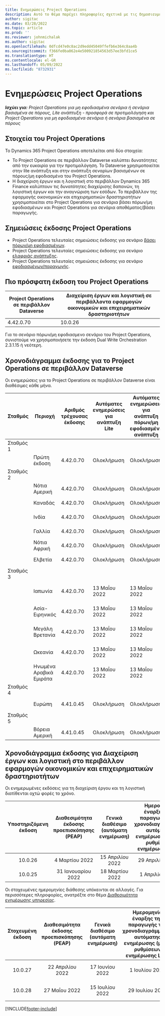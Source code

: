 ```yaml
---
title: Ενημερώσεις Project Operations
description: Αυτό το θέμα παρέχει πληροφορίες σχετικά με τις δημοσιευμένες εκδόσεις του Dynamics 365 Project Operations.
author: sigitac
ms.date: 03/28/2022
ms.topic: article
ms.prod: ''
ms.reviewer: johnmichalak
ms.author: sigitac
ms.openlocfilehash: 0dfcd47e0c8ac2d9edd45049ffefb6e364c8aa4b
ms.sourcegitcommit: f366fe0ba062e4e500921854563d57ee3bfd1ce5
ms.translationtype: HT
ms.contentlocale: el-GR
ms.lasthandoff: 05/09/2022
ms.locfileid: "8732931"
---
```

# <a name="project-operations-updates"></a>Ενημερώσεις Project Operations

_**Ισχύει για:** Project Operations για μη εφοδιασμένα σενάρια ή σενάρια βασισμένα σε πόρους, Lite ανάπτυξη - προσφορά σε προτιμολόγηση και Project Operations για μη εφοδιασμένα σενάρια ή σενάρια βασισμένα σε πόρους_



## <a name="project-operations-components"></a>Στοιχεία του Project Operations

Το Dynamics 365 Project Operations αποτελείται από δύο στοιχεία:

- Το Project Operations σε περιβάλλον Dataverse καλύπτει δυνατότητες από την ευκαιρία για την προτιμολόγηση. Το Dataverse χρησιμοποιείται στην lite ανάπτυξη και στην ανάπτυξη σεναρίων βασισμένων σε πόρους/μη εφοδιασμένα του Project Operations.
- Η διαχείριση έργων και η λογιστική στο περιβάλλον Dynamics 365 Finance καλύπτουν τις δυνατότητες διαχείρισης δαπανών, τη λογιστική έργων και την αναγνώριση των εσόδων. Το περιβάλλον της εφαρμογής οικονομικών και επιχειρηματικών δραστηριοτήτων χρησιμοποιείται στο Project Operations για σενάρια βάσει πόρων/μη εφοδιασμένων και Project Operations για σενάρια αποθέματος/βάσει παραγωγής.

## <a name="project-operations-release-notes"></a>Σημειώσεις έκδοσης Project Operations
- Project Operations τελευταίες σημειώσεις έκδοσης για σενάριο [βάσει πόρων/μη εφοδιασμένων](whats-new-may-2022-resource-based.md).
- Project Operations τελευταίες σημειώσεις έκδοσης για σενάριο [ελαφριάς ανάπτυξης](../pro/whats-new/whats-new-may-2022-lite.md).
- Project Operations τελευταίες σημειώσεις έκδοσης για σενάριο [εφοδιασμένων/παραγωγής](../prod-pma/whats-new/whats-new-oct-2021-stocked.md).

## <a name="project-operations-latest-version"></a>Πιο πρόσφατη έκδοση του Project Operations

| Project Operations σε περιβάλλον Dataverse | Διαχείριση έργων και λογιστική σε περιβάλλοντα εφαρμογών οικονομικών και επιχειρηματικών δραστηριοτήτων | 
| --- | --- |
| 4.42.0.70 | 10.0.26 |

Για το σενάριο πόρων/μη εφοδιασμενο σενάριο του Project Operations, συνιστούμε να χρησιμοποιήσετε την έκδοση Dual Write Orchestration 2.3.1.15 ή νεότερη.

## <a name="release-schedule-for-project-operations-on-dataverse-environment"></a>Χρονοδιάγραμμα έκδοσης για το Project Operations σε περιβάλλον Dataverse

Οι ενημερώσεις για το Project Operations σε περιβάλλον Dataverse είναι διαθέσιμες κάθε μήνα. 

| Σταθμός | Περιοχή | Αριθμός τρέχουσας έκδοσης | Αυτόματες ενημερώσεις για ανάπτυξη Lite | Αυτόματες ενημερώσεις για ανάπτυξη πόρων/μη εφοδιασμένη ανάπτυξη | Αριθμός επόμενης έκδοσης | Η επόμενη έκδοση είναι γενικά διαθέσιμη |
|-----------|-----------------------|-----------------|--------------------|---------------------|---------------------|---------------------|
| Σταθμός 1 |   &nbsp;              |    &nbsp;       | &nbsp;             |      &nbsp;         |      &nbsp;         |      &nbsp;         |
|   &nbsp;  | Πρώτη έκδοση         |  4.42.0.70      | Ολοκλήρωση           | Ολοκλήρωση            | TBD                 | 27 Μαΐου 2022        |
| Σταθμός 2 |   &nbsp;              |    &nbsp;       | &nbsp;             |      &nbsp;         |      &nbsp;         |      &nbsp;         |
|   &nbsp;  | Νότια Αμερική         |  4.42.0.70      | Ολοκλήρωση           | Ολοκλήρωση            | TBD                 | 27 Μαΐου 2022        |
|   &nbsp;  | Καναδάς                |  4.42.0.70      | Ολοκλήρωση           | Ολοκλήρωση            | TBD                 | 27 Μαΐου 2022        |
|   &nbsp;  | Ινδία                 |  4.42.0.70      | Ολοκλήρωση           | Ολοκλήρωση            | TBD                 | 27 Μαΐου 2022        |
|   &nbsp;  | Γαλλία                |  4.42.0.70      | Ολοκλήρωση           | Ολοκλήρωση            | TBD                 | 27 Μαΐου 2022        |
|   &nbsp;  | Νότια Αφρική          |  4.42.0.70      | Ολοκλήρωση           | Ολοκλήρωση            | TBD                 | 27 Μαΐου 2022        |
|   &nbsp;  | Ελβετία           |  4.42.0.70      | Ολοκλήρωση           | Ολοκλήρωση            | TBD                 | 27 Μαΐου 2022        |
| Σταθμός 3 |      &nbsp;           |     &nbsp;      |     &nbsp;         |      &nbsp;         |      &nbsp;         |      &nbsp;         |
|   &nbsp;  | Ιαπωνία                 |  4.42.0.70      | 13 Μαΐου 2022       | 13 Μαΐου 2022        | TBD                 | 03 Ιουνίου 2022       |
|   &nbsp;  | Ασία-Ειρηνικός          |  4.42.0.70      | 13 Μαΐου 2022       | 13 Μαΐου 2022        | TBD                 | 03 Ιουνίου 2022       |
|   &nbsp;  | Μεγάλη Βρετανία         |  4.42.0.70      | 13 Μαΐου 2022       | 13 Μαΐου 2022        | TBD                 | 03 Ιουνίου 2022       |
|   &nbsp;  | Ωκεανία               |  4.42.0.70      | 13 Μαΐου 2022       | 13 Μαΐου 2022        | TBD                 | 03 Ιουνίου 2022       |
|   &nbsp;  | Ηνωμένα Αραβικά Εμιράτα  |  4.42.0.70      | 13 Μαΐου 2022       | 13 Μαΐου 2022        | TBD                 | 03 Ιουνίου 2022       |
| Σταθμός 4 |     &nbsp;            |     &nbsp;      |     &nbsp;         |      &nbsp;         |      &nbsp;         |      &nbsp;         |
|   &nbsp;  | Ευρώπη                |  4.41.0.45      | Ολοκλήρωση           | Ολοκλήρωση            | 4.42.0.70           | 13 Μαΐου 2022        |
| Σταθμός 5 |     &nbsp;            |     &nbsp;      |     &nbsp;         |      &nbsp;         |      &nbsp;         |      &nbsp;         |
|   &nbsp;  | Βόρεια Αμερική         |  4.41.0.45      | Ολοκλήρωση           | Ολοκλήρωση            | 4.42.0.70           | 20 Μαΐου 2022        |

## <a name="release-schedule-for-project-management-and-accounting-in-the-finance-and-operations-apps-environment"></a>Χρονοδιάγραμμα έκδοσης για Διαχείριση έργων και λογιστική στο περιβάλλον εφαρμογών οικονομικών και επιχειρηματικών δραστηριοτήτων

Οι ενημερωμένες εκδόσεις για τη διαχείριση έργου και τη λογιστική διατίθενται οχτώ φορές το χρόνο.

|Υποστηριζόμενη έκδοση| Διαθεσιμότητα έκδοσης προεπισκόπησης (PEAP) | Γενικά διαθέσιμο (αυτόματη ενημέρωση) | Ημερομηνία έναρξης της παραγωγής του χρονοδιαγράμματος αυτόματης ενημέρωσης (μέσω ρυθμίσεων ενημέρωσης LCS) |   Τέλος υπηρεσίας   |
|:---------------:|:---------------------------:|:---------------------------------:|:--------------------------------------------------------------------:|:------------------:|
|     10.0.26     |      4 Μαρτίου 2022          |        15 Απριλίου 2022             |                          29 Απριλίου 2022                              | 15 Ιουλίου 2022      |
|     10.0.25     |      31 Ιανουαρίου 2022       |        18 Μαρτίου 2022             |                          1 Απριλίου 2022                               | 10 Ιουνίου 2022      |


Οι στοχευμένες ημερομηνίες διάθεσης υπόκεινται σε αλλαγές. Για περισσότερες πληροφορίες, ανατρέξτε στο θέμα [Διαθεσιμότητα ενημέρωσης υπηρεσίας](/dynamics365/fin-ops-core/fin-ops/get-started/public-preview-releases?toc=%2fdynamics365%2ffinance%2ftoc.json).

|Στοχευμένη έκδοση | Διαθεσιμότητα έκδοσης προεπισκόπησης (PEAP) | Γενικά διαθέσιμο (αυτόματη ενημέρωση) | Ημερομηνία έναρξης της παραγωγής του χρονοδιαγράμματος αυτόματης ενημέρωσης (μέσω ρυθμίσεων ενημέρωσης LCS) |   Τέλος υπηρεσίας   |
|:---------------:|:---------------------------:|:---------------------------------:|:--------------------------------------------------------------------:|:------------------:|
|     10.0.27     |      22 Απριλίου 2022         |        17 Ιουνίου 2022              |                          1 Ιουλίου 2022                                | 16 Σεπτεμβρίου 2022 |
|     10.0.28     |      27 Μαΐου 2022           |        15 Ιουλίου 2022              |                          29 Ιουλίου 2022                               | 21 Οκτωβρίου 2022   |

[!INCLUDE[footer-include](../includes/footer-banner.md)]

